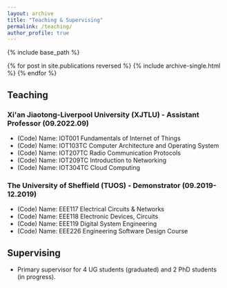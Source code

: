 ```yaml
---
layout: archive
title: "Teaching & Supervising"
permalink: /teaching/
author_profile: true
---
```


{% include base_path %}

{% for post in site.publications reversed %}
  {% include archive-single.html %}
{% endfor %}

## Teaching

### Xi'an Jiaotong-Liverpool University (XJTLU) - Assistant Professor (09.2022.09)

* (Code) Name: IOT001 Fundamentals of Internet of Things
* (Code) Name: IOT103TC Computer Architecture and Operating System
* (Code) Name: IOT207TC Radio Communication Protocols
* (Code) Name: IOT209TC Introduction to Networking
* (Code) Name: IOT304TC Cloud Computing

### The University of Sheffield (TUOS) - Demonstrator (09.2019-12.2019)

* (Code) Name: EEE117 Electrical Circuits & Networks
* (Code) Name: EEE118 Electronic Devices, Circuits
* (Code) Name: EEE119 Digital System Engineering
* (Code) Name: EEE226 Engineering Software Design Course

## Supervising

* Primary supervisor for 4 UG students (graduated) and 2 PhD students (in progress).
